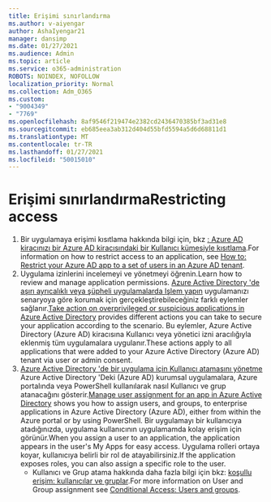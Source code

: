 ```yaml
---
title: Erişimi sınırlandırma
ms.author: v-aiyengar
author: AshaIyengar21
manager: dansimp
ms.date: 01/27/2021
ms.audience: Admin
ms.topic: article
ms.service: o365-administration
ROBOTS: NOINDEX, NOFOLLOW
localization_priority: Normal
ms.collection: Adm_O365
ms.custom:
- "9004349"
- "7769"
ms.openlocfilehash: 8af9546f219474e2382cd2436470385bf3ad31e8
ms.sourcegitcommit: eb685eea3ab312d404d55bfd5594a5d6d68811d1
ms.translationtype: MT
ms.contentlocale: tr-TR
ms.lasthandoff: 01/27/2021
ms.locfileid: "50015010"
---
```

# <a name="restricting-access"></a><span data-ttu-id="c468e-102">Erişimi sınırlandırma</span><span class="sxs-lookup"><span data-stu-id="c468e-102">Restricting access</span></span>

1. <span data-ttu-id="c468e-103">Bir uygulamaya erişimi kısıtlama hakkında bilgi için, bkz [: Azure AD kiracınızı bir Azure AD kiracısındaki bir Kullanıcı kümesiyle kısıtlama](https://docs.microsoft.com/azure/active-directory/develop/howto-restrict-your-app-to-a-set-of-users).</span><span class="sxs-lookup"><span data-stu-id="c468e-103">For information on how to restrict access to an application, see [How to: Restrict your Azure AD app to a set of users in an Azure AD tenant](https://docs.microsoft.com/azure/active-directory/develop/howto-restrict-your-app-to-a-set-of-users).</span></span>
1. <span data-ttu-id="c468e-104">Uygulama izinlerini incelemeyi ve yönetmeyi öğrenin.</span><span class="sxs-lookup"><span data-stu-id="c468e-104">Learn how to review and manage application permissions.</span></span> <span data-ttu-id="c468e-105">[Azure Active Directory 'de aşırı ayrıcalıklı veya şüpheli uygulamalarda Işlem yapın](https://docs.microsoft.com/azure/active-directory/manage-apps/manage-application-permissions#control-access-to-an-application) uygulamanızı senaryoya göre korumak için gerçekleştirebileceğiniz farklı eylemler sağlanır.</span><span class="sxs-lookup"><span data-stu-id="c468e-105">[Take action on overprivileged or suspicious applications in Azure Active Directory](https://docs.microsoft.com/azure/active-directory/manage-apps/manage-application-permissions#control-access-to-an-application) provides different actions you can take to secure your application according to the scenario.</span></span> <span data-ttu-id="c468e-106">Bu eylemler, Azure Active Directory (Azure AD) kiracısına Kullanıcı veya yönetici izni aracılığıyla eklenmiş tüm uygulamalara uygulanır.</span><span class="sxs-lookup"><span data-stu-id="c468e-106">These actions apply to all applications that were added to your Azure Active Directory (Azure AD) tenant via user or admin consent.</span></span>
1. <span data-ttu-id="c468e-107">[Azure Active Directory 'de bir uygulama için Kullanıcı atamasını yönetme](https://docs.microsoft.com/azure/active-directory/manage-apps/assign-user-or-group-access-portal#configure-an-application-to-require-user-assignment) Azure Active Directory 'Deki (Azure AD) kurumsal uygulamalara, Azure portalında veya PowerShell kullanılarak nasıl Kullanıcı ve grup atanacağını gösterir.</span><span class="sxs-lookup"><span data-stu-id="c468e-107">[Manage user assignment for an app in Azure Active Directory](https://docs.microsoft.com/azure/active-directory/manage-apps/assign-user-or-group-access-portal#configure-an-application-to-require-user-assignment) shows you how to assign users, and groups, to enterprise applications in Azure Active Directory (Azure AD), either from within the Azure portal or by using PowerShell.</span></span> <span data-ttu-id="c468e-108">Bir uygulamayı bir kullanıcıya atadığınızda, uygulama kullanıcının uygulamamda kolay erişim için görünür.</span><span class="sxs-lookup"><span data-stu-id="c468e-108">When you assign a user to an application, the application appears in the user's My Apps for easy access.</span></span> <span data-ttu-id="c468e-109">Uygulama rolleri ortaya koyar, kullanıcıya belirli bir rol de atayabilirsiniz.</span><span class="sxs-lookup"><span data-stu-id="c468e-109">If the application exposes roles, you can also assign a specific role to the user.</span></span>
    - <span data-ttu-id="c468e-110">Kullanıcı ve Grup atama hakkında daha fazla bilgi için bkz: [koşullu erişim: kullanıcılar ve gruplar](https://docs.microsoft.com/azure/active-directory/conditional-access/concept-conditional-access-users-groups).</span><span class="sxs-lookup"><span data-stu-id="c468e-110">For more information on User and Group assignment see [Conditional Access: Users and groups](https://docs.microsoft.com/azure/active-directory/conditional-access/concept-conditional-access-users-groups).</span></span>

